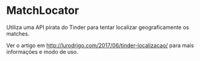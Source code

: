 # MatchLocator
Utiliza uma API pirata do Tinder para tentar localizar geograficamente os matches.

Ver o artigo em http://lurodrigo.com/2017/06/tinder-localizacao/ para mais informações e modo de uso.

